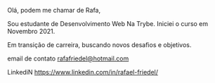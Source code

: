 Olá,  podem me chamar de Rafa, 

Sou estudante de Desenvolvimento Web Na Trybe. Iniciei o curso em Novembro 2021. 

Em transição de carreira, buscando novos desafios e objetivos.

email de contato
rafafriedel@hotmail.com

LinkediN
https://www.linkedin.com/in/rafael-friedel/
